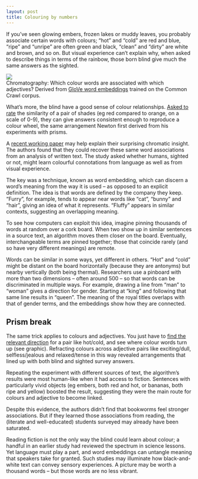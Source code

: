 ```yaml
---
layout: post
title: Colouring by numbers
---
```


If you’ve seen glowing embers, frozen lakes or muddy leaves, you probably associate certain words with colours; “hot” and “cold” are red and blue, “ripe” and “unripe” are often green and black, “clean” and “dirty” are white and brown, and so on. But visual experience can’t explain why, when asked to describe things in terms of the rainbow, those born blind give much the same answers as the sighted.

<div class="fill">
  <img src="{{site.url}}/assets/colours.png" />
</div>

<div class="caption">
Chromatography: Which colour words are associated with which adjectives? Derived from <a href="https://nlp.stanford.edu/projects/glove/">GloVe word embeddings</a> trained on the Common Crawl corpus.
</div>

What’s more, the blind have a good sense of colour relationships. [Asked to rate](https://www.tandfonline.com/doi/abs/10.1080/13506285.2018.1465148?journalCode=pvis20) the similarity of a pair of shades (eg red compared to orange, on a scale of 0-9), they can give answers consistent enough to reproduce a colour wheel, the same arrangement Newton first derived from his experiments with prisms.

A [recent working paper](https://psyarxiv.com/vyxpq/) may help explain their surprising chromatic insight. The authors found that they could recover these same word associations from an analysis of written text. The study asked whether humans, sighted or not, might learn colourful connotations from language as well as from visual experience.

The key was a technique, known as word embedding, which can discern a word’s meaning from the way it is used – as opposed to an explicit definition. The idea is that words are defined by the company they keep. “Furry”, for example, tends to appear near words like “cat”, “bunny” and “hair”, giving an idea of what it represents. “Fluffy” appears in similar contexts, suggesting an overlapping meaning.

To see how computers can exploit this idea, imagine pinning thousands of words at random over a cork board. When two show up in similar sentences in a source text, an algorithm moves them closer on the board. Eventually, interchangeable terms are pinned together; those that coincide rarely (and so have very different meanings) are remote.

Words can be similar in some ways, yet different in others. “Hot” and “cold” might be distant on the board horizontally (because they are antonyms) but nearby vertically (both being thermal). Researchers use a pinboard with more than two dimensions – often around 500 – so that words can be discriminated in multiple ways. For example, drawing a line from “man” to “woman” gives a direction for gender. Starting at “king” and following that same line results in “queen”. The meaning of the royal titles overlaps with that of gender terms, and the embeddings show how they are connected.

## Prism break

The same trick applies to colours and adjectives. You just have to [find the relevant direction](https://arxiv.org/abs/1802.01241) for a pair like hot/cold, and see where colour words turn up (see graphic). Refracting colours across adjective pairs like exciting/dull, selfless/jealous and relaxed/tense in this way revealed arrangements that lined up with both blind and sighted survey answers.

Repeating the experiment with different sources of text, the algorithm’s results were most human-like when it had access to fiction. Sentences with particularly vivid objects (eg embers, both red and hot, or bananas, both ripe and yellow) boosted the result, suggesting they were the main route for colours and adjective to become linked.

Despite this evidence, the authors didn’t find that bookworms feel stronger associations. But if they learned those associations from reading, the (literate and well-educated) students surveyed may already have been saturated.

Reading fiction is not the only way the blind could learn about colour; a handful in an earlier study had reviewed the spectrum in science lessons. Yet language must play a part, and word embeddings can untangle meaning that speakers take for granted. Such studies may illuminate how black-and-white text can convey sensory experiences. A picture may be worth a thousand words – but those words are no less vibrant.
